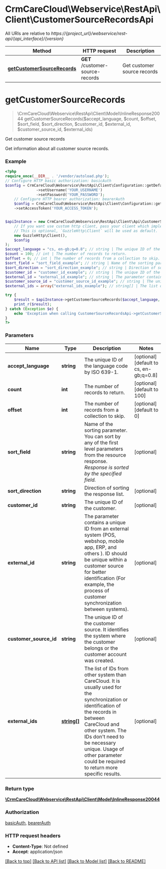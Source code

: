 # CrmCareCloud\Webservice\RestApi\Client\CustomerSourceRecordsApi

All URIs are relative to *https://{project_url}/webservice/rest-api/{api_interface}/{version}*

Method | HTTP request | Description
------------- | ------------- | -------------
[**getCustomerSourceRecords**](CustomerSourceRecordsApi.md#getcustomersourcerecords) | **GET** /customer-source-records | Get customer source records

# **getCustomerSourceRecords**
> \CrmCareCloud\Webservice\RestApi\Client\Model\InlineResponse20044 getCustomerSourceRecords($accept_language, $count, $offset, $sort_field, $sort_direction, $customer_id, $external_id, $customer_source_id, $external_ids)

Get customer source records

Get information about all customer source records.

### Example
```php
<?php
require_once(__DIR__ . '/vendor/autoload.php');
// Configure HTTP basic authorization: basicAuth
$config = CrmCareCloud\Webservice\RestApi\Client\Configuration::getDefaultConfiguration()
              ->setUsername('YOUR_USERNAME')
              ->setPassword('YOUR_PASSWORD');
    // Configure HTTP bearer authorization: bearerAuth
    $config = CrmCareCloud\Webservice\RestApi\Client\Configuration::getDefaultConfiguration()
    ->setAccessToken('YOUR_ACCESS_TOKEN');


$apiInstance = new CrmCareCloud\Webservice\RestApi\Client\Api\CustomerSourceRecordsApi(
    // If you want use custom http client, pass your client which implements `GuzzleHttp\ClientInterface`.
    // This is optional, `GuzzleHttp\Client` will be used as default.
    new GuzzleHttp\Client(),
    $config
);
$accept_language = "cs, en-gb;q=0.8"; // string | The unique ID of the language code by ISO 639-1.
$count = 100; // int | The number of records to return.
$offset = 0; // int | The number of records from a collection to skip.
$sort_field = "sort_field_example"; // string | Name of the sorting parameter. You can sort by any of the first level parameters from the resource response. *Response is sorted by the specified field.*
$sort_direction = "sort_direction_example"; // string | Direction of sorting the response list.
$customer_id = "customer_id_example"; // string | The unique ID of the customer.
$external_id = "external_id_example"; // string | The parameter contains a unique ID from an external system (POS, webshop,  mobile app, ERP, and others ). ID should be unique within a customer source for better identification (For example, the process of customer synchronization between systems).
$customer_source_id = "customer_source_id_example"; // string | The unique ID of the customer source. It identifies the system where the customer belongs or the customer account was created.
$external_ids = array("external_ids_example"); // string[] | The list of IDs from other system than CareCloud. It is usually used for the synchronization or identification of the records in between CareCloud and other system. The IDs don't need to be necessary unique. Usage of other parameter could be required to return more specific results.

try {
    $result = $apiInstance->getCustomerSourceRecords($accept_language, $count, $offset, $sort_field, $sort_direction, $customer_id, $external_id, $customer_source_id, $external_ids);
    print_r($result);
} catch (Exception $e) {
    echo 'Exception when calling CustomerSourceRecordsApi->getCustomerSourceRecords: ', $e->getMessage(), PHP_EOL;
}
?>
```

### Parameters

Name | Type | Description  | Notes
------------- | ------------- | ------------- | -------------
 **accept_language** | **string**| The unique ID of the language code by ISO 639-1. | [optional] [default to cs, en-gb;q&#x3D;0.8]
 **count** | **int**| The number of records to return. | [optional] [default to 100]
 **offset** | **int**| The number of records from a collection to skip. | [optional] [default to 0]
 **sort_field** | **string**| Name of the sorting parameter. You can sort by any of the first level parameters from the resource response. *Response is sorted by the specified field.* | [optional]
 **sort_direction** | **string**| Direction of sorting the response list. | [optional]
 **customer_id** | **string**| The unique ID of the customer. | [optional]
 **external_id** | **string**| The parameter contains a unique ID from an external system (POS, webshop,  mobile app, ERP, and others ). ID should be unique within a customer source for better identification (For example, the process of customer synchronization between systems). | [optional]
 **customer_source_id** | **string**| The unique ID of the customer source. It identifies the system where the customer belongs or the customer account was created. | [optional]
 **external_ids** | [**string[]**](../Model/string.md)| The list of IDs from other system than CareCloud. It is usually used for the synchronization or identification of the records in between CareCloud and other system. The IDs don&#x27;t need to be necessary unique. Usage of other parameter could be required to return more specific results. | [optional]

### Return type

[**\CrmCareCloud\Webservice\RestApi\Client\Model\InlineResponse20044**](../Model/InlineResponse20044.md)

### Authorization

[basicAuth](../../README.md#basicAuth), [bearerAuth](../../README.md#bearerAuth)

### HTTP request headers

 - **Content-Type**: Not defined
 - **Accept**: application/json

[[Back to top]](#) [[Back to API list]](../../README.md#documentation-for-api-endpoints) [[Back to Model list]](../../README.md#documentation-for-models) [[Back to README]](../../README.md)

